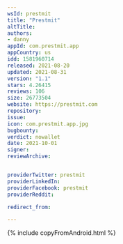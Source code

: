 ```yaml
---
wsId: prestmit
title: "Prestmit"
altTitle: 
authors:
- danny
appId: com.prestmit.app
appCountry: us
idd: 1581960714
released: 2021-08-20
updated: 2021-08-31
version: "1.1"
stars: 4.26415
reviews: 106
size: 26773504
website: https://prestmit.com
repository: 
issue: 
icon: com.prestmit.app.jpg
bugbounty: 
verdict: nowallet
date: 2021-10-01
signer: 
reviewArchive:


providerTwitter: prestmit
providerLinkedIn: 
providerFacebook: prestmit
providerReddit: 

redirect_from:

---
```


{% include copyFromAndroid.html %}
